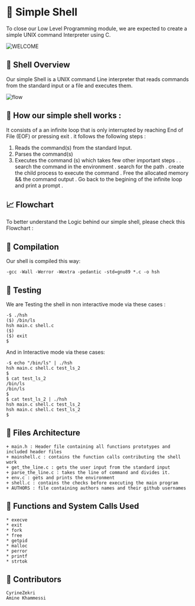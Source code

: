  # :shell: Simple Shell

To close our Low Level Programming module, we are expected to create a simple UNIX command Interpreter using C.


![WELCOME](https://media.tenor.com/GVk4jB2u_i8AAAAd/coding.gif)

## :eyes: Shell Overview 
Our simple Shell is a UNIX command Line interpreter that reads commands from the standard input or a file
and executes them.

![flow](https://user-images.githubusercontent.com/83099419/206648228-6d6918e5-9847-486a-906d-4ea44a124bd9.png)

## :rocket: How our simple shell works : 
It consists of a an infinite loop that is only interrupted by reaching End of File (EOF) or pressing exit .
it follows the following steps : 

1. Reads the command(s) from the standard Input.
2. Parses the command(s)
3. Executes the command (s) which takes few other important steps .
    . search the command in the environment 
    . search for the path 
    . create the child process to execute the command 
    . Free the allocated memory && the command output 
    . Go back to the begining of the infinite loop and print a prompt .

## :chart_with_upwards_trend: Flowchart
To better understand the Logic behind our simple shell, please check this Flowchart : 


## :mag_right: Compilation 

Our shell is compiled this way:

    -gcc -Wall -Werror -Wextra -pedantic -std=gnu89 *.c -o hsh

## :mag_right: Testing
We are Testing the shell in non interactive mode via these cases : 

    -$ ./hsh
    ($) /bin/ls
    hsh main.c shell.c
    ($)
    ($) exit
    $

And in Interactive mode via these cases:

    -$ echo "/bin/ls" | ./hsh
    hsh main.c shell.c test_ls_2
    $
    $ cat test_ls_2
    /bin/ls
    /bin/ls
    $
    $ cat test_ls_2 | ./hsh
    hsh main.c shell.c test_ls_2
    hsh main.c shell.c test_ls_2
    $

  ## :bookmark_tabs: Files Architecture 

    + main.h : Header file containing all functions prototypes and included header files 
    + mainshell.c : contains the function calls contributing the shell work 
    + get_the_line.c : gets the user input from the standard input
    + parse_the_line.c : takes the line of command and divides it.
    + env.c : gets and prints the environment
    + shell.c : contains the checks before executing the main program
    + AUTHORS : file containing authors names and their github usernames

  ## :gem: Functions and System Calls Used 

    * execve 
    * exit 
    * fork 
    * free 
    * getpid 
    * malloc 
    * perror 
    * printf 
    * strtok

  ## :gem: Contributors 

    CyrineZekri 
    Amine Khammessi